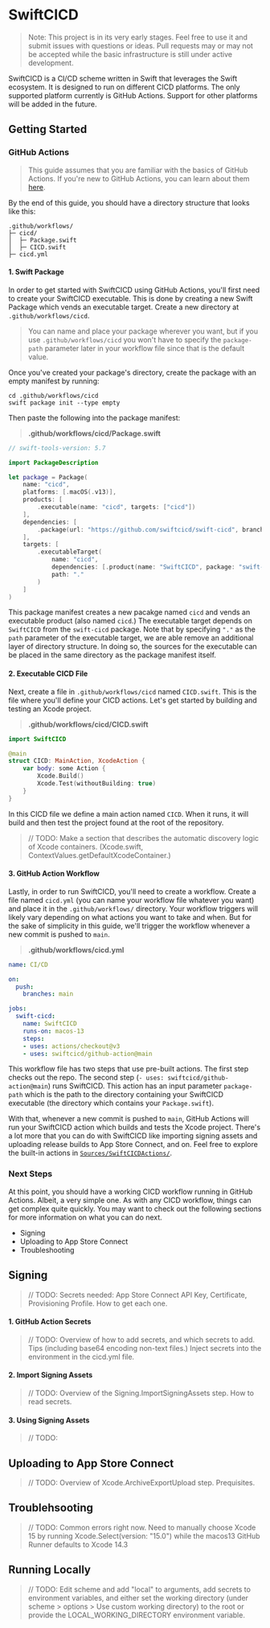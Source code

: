 # SwiftCICD

> Note: This project is in its very early stages. Feel free to use it and submit issues with questions or ideas. Pull requests may or may not be accepted while the basic infrastructure is still under active development. 

SwiftCICD is a CI/CD scheme written in Swift that leverages the Swift ecosystem. It is designed to run on different CICD platforms. The only supported platform currently is GitHub Actions. Support for other platforms will be added in the future.

## Getting Started

### GitHub Actions

> This guide assumes that you are familiar with the basics of GitHub Actions. If you're new to GitHub Actions, you can learn about them [here](https://docs.github.com/actions).

By the end of this guide, you should have a directory structure that looks like this:

```
.github/workflows/
├─ cicd/
│  ├─ Package.swift
│  ├─ CICD.swift
├─ cicd.yml
```   

#### 1. Swift Package

In order to get started with SwiftCICD using GitHub Actions, you'll first need to create your SwiftCICD executable. This is done by creating a new Swift Package which vends an executable target. Create a new directory at `.github/workflows/cicd`. 

> You can name and place your package wherever you want, but if you use `.github/workflows/cicd` you won't have to specify the `package-path` parameter later in your workflow file since that is the default value.

Once you've created your package's directory, create the package with an empty manifest by running:

```
cd .github/workflows/cicd
swift package init --type empty
```

Then paste the following into the package manifest:

> **.github/workflows/cicd/Package.swift**

```swift
// swift-tools-version: 5.7

import PackageDescription

let package = Package(
    name: "cicd",
    platforms: [.macOS(.v13)],
    products: [
        .executable(name: "cicd", targets: ["cicd"])
    ],
    dependencies: [
        .package(url: "https://github.com/swiftcicd/swift-cicd", branch: "main")
    ],
    targets: [
        .executableTarget(
            name: "cicd",
            dependencies: [.product(name: "SwiftCICD", package: "swift-cicd")],
            path: "."
        )
    ]
)
```

This package manifest creates a new pacakge named `cicd` and vends an executable product (also named `cicd`.) The executable target depends on `SwiftCICD` from the `swift-cicd` package. Note that by specifying `"."` as the `path` parameter of the executable target, we are able remove an additional layer of directory structure. In doing so, the sources for the executable can be placed in the same directory as the package manifest itself.

#### 2. Executable CICD File

Next, create a file in `.github/workflows/cicd` named `CICD.swift`. This is the file where you'll define your CICD actions. Let's get started by building and testing an Xcode project.

> **.github/workflows/cicd/CICD.swift**
```swift
import SwiftCICD

@main
struct CICD: MainAction, XcodeAction {
    var body: some Action {
        Xcode.Build()
        Xcode.Test(withoutBuilding: true)
    }
}
```

In this CICD file we define a main action named `CICD`. When it runs, it will build and then test the project found at the root of the repository.

> // TODO: Make a section that describes the automatic discovery logic of Xcode containers. (Xcode.swift, ContextValues.getDefaultXcodeContainer.)

#### 3. GitHub Action Workflow

Lastly, in order to run SwiftCICD, you'll need to create a workflow. Create a file named `cicd.yml` (you can name your workflow file whatever you want) and place it in the `.github/workflows/` directory. Your workflow triggers will likely vary depending on what actions you want to take and when. But for the sake of simplicity in this guide, we'll trigger the workflow whenever a new commit is pushed to `main`. 


> **.github/workflows/cicd.yml**
```yaml
name: CI/CD

on:
  push:
    branches: main

jobs:
  swift-cicd:
    name: SwiftCICD
    runs-on: macos-13
    steps:
    - uses: actions/checkout@v3
    - uses: swiftcicd/github-action@main
```

This workflow file has two steps that use pre-built actions. The first step checks out the repo. The second step (`- uses: swiftcicd/github-action@main`) runs SwiftCICD. This action has an input parameter `package-path` which is the path to the directory containing your SwiftCICD executable (the directory which contains your `Package.swift`).

With that, whenever a new commit is pushed to `main`, GitHub Actions will run your SwiftCICD action which builds and tests the Xcode project. There's a lot more that you can do with SwiftCICD like importing signing assets and uploading release builds to App Store Connect, and on. Feel free to explore the built-in actions in [`Sources/SwiftCICDActions/`](/Sources/SwiftCICDActions/). 

### Next Steps

At this point, you should have a working CICD workflow running in GitHub Actions. Albeit, a very simple one. As with any CICD workflow, things can get complex quite quickly. You may want to check out the following sections for more information on what you can do next.

- Signing
- Uploading to App Store Connect
- Troubleshooting

## Signing

> // TODO: Secrets needed: App Store Connect API Key, Certificate, Provisioning Profile. How to get each one.

#### 1. GitHub Action Secrets

> // TODO: Overview of how to add secrets, and which secrets to add. Tips (including base64 encoding non-text files.) Inject secrets into the environment in the cicd.yml file.

#### 2. Import Signing Assets

> // TODO: Overview of the Signing.ImportSigningAssets step. How to read secrets.

#### 3. Using Signing Assets

> // TODO:

## Uploading to App Store Connect

> // TODO: Overview of Xcode.ArchiveExportUpload step. Prequisites.

## Troublehsooting

> // TODO: Common errors right now. Need to manually choose Xcode 15 by running Xcode.Select(version: "15.0") while the macos13 GitHub Runner defaults to Xcode 14.3


## Running Locally

> // TODO: Edit scheme and add "local" to arguments, add secrets to environment variables, and either set the working directory (under scheme > options > Use custom working directory) to the root or provide the LOCAL_WORKING_DIRECTORY environment variable.

